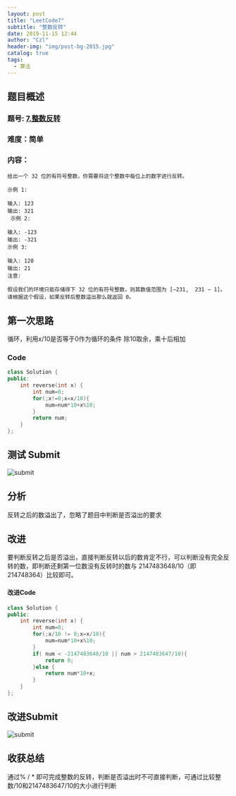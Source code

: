 ```yaml
---
layout: post
title: "LeetCode7"
subtitle: "整数反转"
date: 2019-11-15 12:44
author: "Czl"
header-img: "img/post-bg-2015.jpg"
catalog: true
tags:
  - 算法
---
```


## 题目概述

### 题号: [7.整数反转](https://leetcode-cn.com/problems/reverse-integer/)

### 难度：简单

### 内容：

```
给出一个 32 位的有符号整数，你需要将这个整数中每位上的数字进行反转。

示例 1:

输入: 123
输出: 321
 示例 2:

输入: -123
输出: -321
示例 3:

输入: 120
输出: 21
注意:

假设我们的环境只能存储得下 32 位的有符号整数，则其数值范围为 [−231,  231 − 1]。请根据这个假设，如果反转后整数溢出那么就返回 0。

```


## 第一次思路

循环，利用x/10是否等于0作为循环的条件
除10取余，乘十后相加

### Code

```c++
class Solution {
public:
    int reverse(int x) {
        int num=0;
        for(;x!=0;x=x/10){
            num=num*10+x%10;
        }
        return num;
    }
};
```

## 测试 Submit

![submit](http://ww1.sinaimg.cn/large/006Gc1hlly1g8yle6fh2mj30vp03zglm.jpg)

## 分析

反转之后的数溢出了，忽略了题目中判断是否溢出的要求

## 改进

要判断反转之后是否溢出，直接判断反转以后的数肯定不行，可以判断没有完全反转的数，即判断还剩第一位数没有反转时的数与 2147483648/10（即 214748364）比较即可。 

#### 改进Code

```c++
class Solution {
public:
    int reverse(int x) {
        int num=0;
        for(;x/10 != 0;x=x/10){
            num=num*10+x%10;
        }
        if( num < -2147483648/10 || num > 2147483647/10){
            return 0;
        }else {
            return num*10+x;
        }
    }
};
```

## 改进Submit

![submit](http://ww1.sinaimg.cn/large/006Gc1hlly1g8ylplg21nj30k602b3yc.jpg)

## 收获总结

通过% / * 即可完成整数的反转，判断是否溢出时不可直接判断，可通过比较整数/10和2147483647/10的大小进行判断